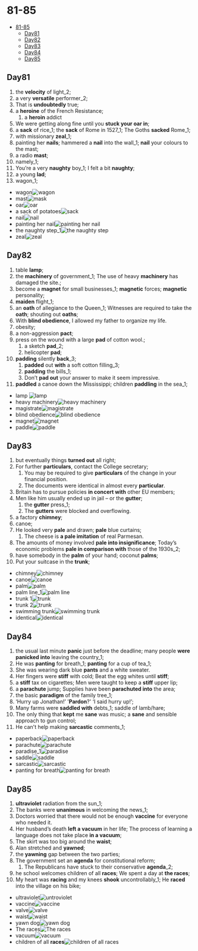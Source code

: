 # 81-85

- [81-85](#81-85)
  - [Day81](#day81)
  - [Day82](#day82)
  - [Day83](#day83)
  - [Day84](#day84)
  - [Day85](#day85)

## Day81

1. the **velocity** of light_2;
2. a very **versatile** performer_2;
3. That is **undoubtedly** true;
4. a **heroine** of the French Resistance;
   1. a **heroin** addict
5. We were getting along fine until you **stuck your oar in**;
6. a **sack** of rice_1; the **sack** of Rome in 1527_1; The Goths **sacked** Rome_1;
7. with missionary **zeal**_1;
8. painting her **nails**; hammered a **nail** into the wall_1; **nail** your colours to the mast;
9. a radio **mast**;
10. namely_1;
11. You’re a very **naughty** boy_1; I felt a bit **naughty**;
12. a young **lad**;
13. wagon_1;

- wagon![wagon](https://encrypted-tbn0.gstatic.com/images?q=tbn:ANd9GcTBBo-lzA2wo3BRjDe-IcaUUKCt91Ew3KjGeA&usqp=CAU "wagon")
- mast![mask](https://upload.wikimedia.org/wikipedia/commons/thumb/c/c2/Masthead_%28PSF%29.png/1200px-Masthead_%28PSF%29.png)
- oar![oar](https://raw.githubusercontent.com/Logible/Image/main/note_image/20220808015211.png)
- a sack of potatoes![sack](https://raw.githubusercontent.com/Logible/Image/main/note_image/20220808015453.png)
- nail![nail](https://raw.githubusercontent.com/Logible/Image/main/note_image/20220808020757.png)
- painting her nail![painting her nail](https://thumbs.dreamstime.com/z/painting-her-nails-43370.jpg)
- the naughty step_1![the naughty step](https://raw.githubusercontent.com/Logible/Image/main/note_image/20220816005221.png)
- zeal![zeal](https://i.ytimg.com/vi/V0o4BN_QfJ4/maxresdefault.jpg)

## Day82

1. table **lamp**;
2. the **machinery** of government_1; The use of heavy **machinery** has damaged the site.;
3. become a **magnet** for small businesses_1; **magnetic** forces;  **magnetic** personality;
4. **maiden** flight_1;
5. an **oath** of allegiance to the Queen_1; Witnesses are required to take the **oath**; shouting out **oaths**;
6. With **blind obedience**, I allowed my father to organize my life.
7. obesity;
8. a non-aggression **pact**;
9. press on the wound with a large **pad** of cotton wool.;
   1. a sketch **pad**_2;
   2. helicopter **pad**;
10. **padding** silently **back**_3;
    1. **padded** out **with** a soft cotton filling_3;
    2. **padding** the bills_1;
    3. Don’t **pad out** your answer to make it seem impressive.
11. **paddled** a canoe down the Mississippi; children **paddling** in the sea_1;

- lamp ![lamp](https://www.ikea.com/om/en/images/products/kryssmast-table-lamp-base-nickel-plated__0789157_pe763849_s5.jpg?f=s)
- heavy machinery![heavy machinery](https://media.istockphoto.com/photos/road-construction-machinery-on-the-construction-of-highway-picture-id887465766?k=20&m=887465766&s=612x612&w=0&h=S4S9-I8ortKQmkBQgtNE5JudoeOenpP82p12wgHht78=)
- magistrate![magistrate](https://gisondolaw.com/wp-content/uploads/2017/09/L-B-2-judges-vs-Magistrate.jpg)
- blind obedience![blind obedience](https://i.ytimg.com/vi/0qlfBxM1-bM/hq720.jpg?sqp=-oaymwEcCOgCEMoBSFXyq4qpAw4IARUAAIhCGAFwAcABBg==&rs=AOn4CLAERYBPzpND5TzSTJYj_K4ngiLF0g)
- magnet![magnet](https://raw.githubusercontent.com/Logible/Image/main/note_image/20220808183039.png)
- paddle![paddle](https://johnsonoutdoors.widen.net/content/utgswjvzxf/jpeg/1001350-1001352_alt01.jpg)

## Day83

1. but eventually things **turned out** all right;
2. For further **particulars**, contact the College secretary;
   1. You may be required to give **particulars** of the change in your financial position.
   2. The documents were identical in almost every **particular**.
3. Britain has to pursue policies **in concert with** other EU members;
4. Men like him usually ended up in jail – or the **gutter**;
   1. the **gutter** press_1;
   2. The **gutters** were blocked and overflowing.
5. a factory **chimney**;
6. canoe;
7. He looked very **pale** and drawn; **pale** blue curtains;
   1. The cheese is **a pale imitation** of real Parmesan.
8. The amounts of money involved **pale into insignificance**; Today’s economic problems **pale in comparison with** those of the 1930s_2;
9. have somebody in the **palm** of your hand; coconut **palms**;
10. Put your suitcase in the **trunk**;

- chimney![chimney](https://raw.githubusercontent.com/Logible/Image/main/note_image/20220809121230.png)
- canoe![canoe](https://thumbs.dreamstime.com/b/canoe-wooden-simple-design-56931665.jpg)
- palm![palm](https://upload.wikimedia.org/wikipedia/commons/4/4c/Date_Palm_Tree.jpg)
- palm line_1![palm line](https://media.allure.com/photos/5b1022fdc477683fc2b0c330/master/w_3217,h_3166,c_limit/Mounds_Draft1_Allure.png)
- trunk 1![trunk](https://raw.githubusercontent.com/Logible/Image/main/note_image/20220809134346.png)
- trunk 2![trunk](https://raw.githubusercontent.com/Logible/Image/main/note_image/20220809134530.png)
- swimming trunk![swimming trunk](https://cdn-ssl.s7.disneystore.com/is/image/DisneyShopping/3921059192074?fmt=jpeg&qlt=90&wid=652&hei=652)
- identical![identical](https://www.twiniversity.com/wp-content/uploads/Megan-Loden-teen-twin-daughters-min.jpg)

## Day84

1. the usual last minute **panic** just before the deadline; many people **were panicked into** leaving the country_1;
2. He was **panting** for breath_1; **panting** for a cup of tea_1;
3. She was wearing dark blue **pants** and a white sweater.
4. Her fingers were **stiff** with cold; Beat the egg whites until **stiff**;
5. a **stiff** tax on cigarettes; Men were taught to keep a **stiff** upper lip;
6. a **parachute** jump; Supplies have been **parachuted into** the area;
7. the basic **paradigm** of the family tree_1;
8. ‘Hurry up Jonathan!’ '**Pardon**?' ‘I said hurry up!’;
9. Many farms were **saddled with** debts_1;  saddle of lamb/hare;
10. The only thing that **kept** me **sane** was music; a **sane** and sensible approach to gun control;
11. He can't help making **sarcastic** comments_1;

- paperback![paperback](https://upload.wikimedia.org/wikipedia/commons/2/21/Blank_book_on_a_table.jpg)
- parachute![parachute](https://img.freepik.com/free-vector/attractive-red-white-parachute-carrying-delivery-cardboard-box-light-blue-sky-background_1284-41348.jpg?w=2000)
- paradise_1![paradise](https://i.scdn.co/image/ab67616d0000b2738e2ea2c469e8a94c5e2cca58)
- saddle![saddle](https://raw.githubusercontent.com/Logible/Image/main/note_image/20220810134845.png)
- sarcastic![sarcastic](https://images.squarespace-cdn.com/content/54ad91eae4b04d2abc8d6247/1456381708680-72KUNE3GAISYJLAIFIGN/?content-type=image%2Fjpeg)
- panting for breath![panting for breath](https://encrypted-tbn0.gstatic.com/images?q=tbn:ANd9GcRVjgmm8jXQHW0M_qD_79oHceBAdy05CjAGPg&usqp=CAU)

## Day85

1. **ultraviolet** radiation from the sun_1;
2. The banks were **unanimous** in welcoming the news_1;
3. Doctors worried that there would not be enough **vaccine** for everyone who needed it.
4. Her husband’s death **left a vacuum** in her life; The process of learning a language does not take place **in a vacuum**;
5. The skirt was too big around the **waist**;
6. Alan stretched and **yawned**;
7. the **yawning** gap between the two parties;
8. The government set an **agenda** for constitutional reform;
   1. The Republicans have stuck to their conservative **agenda**_2;
9. he school welcomes children of all **races**; We spent a day at **the races**;
10. My heart was **racing** and my knees **shook** uncontrollably_1; He **raced** into the village on his bike;

- ultraviolet![untroviolet](https://scied.ucar.edu/sites/default/files/styles/extra_large/public/media/images/uv_blacklight_900x600.jpg?itok=e_GexRIp)
- vaccine![vaccine](https://www.icn.ch/sites/default/files/covers/2020-12/covid%20vaccine%20rs.png)
- valve![valve](https://jc-valves.com/wp-content/uploads/2019/11/Globo.png)
- waist![waist](https://eadn-wc04-5617003.nxedge.io/wp-content/uploads/2016/01/Do-You-Know-Where-Your-Natural-Waist-Is-Roxanne-Carne-Personal-Stylist-2.jpg)
- yawn dog![yawn dog](https://www.thesprucepets.com/thmb/vME68lFCOarpZZV0pBlMyXfmCWY=/1500x844/smart/filters:no_upscale()/breed_profile_husky_1118000_yawn_817-91f085b5752940f3a79f1f2429cbd635.jpg)
- The races![The races](https://encrypted-tbn0.gstatic.com/images?q=tbn:ANd9GcQt7LIGT-aA7JSIqJj0w6Em1ePSt-_uq_Surw&usqp=CAU)
- vacuum![vacuum](https://cdn.shopify.com/s/files/1/0082/3666/2902/products/1-tuya.jpg?v=1641969362)
- children of all **races**![children of all races](https://img.freepik.com/premium-vector/circle-happy-children-different-races_29190-165.jpg?w=2000)
